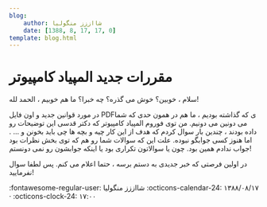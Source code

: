 ```yaml
---
blog:
    author: شااززز منگولیا
    date: [1388, 8, 17, 17, 0]
template: blog.html
---
```

# مقررات جدید المپیاد کامپیوتر

<div class="cnt">
سلام ، خوبین؟ خوش می گذره؟ چه خبرا؟ ما هم خوبیم ، الحمد لله!<p>در مورد قوانین جدید و اون فایل PDFی که گذاشته بودیم ، ما هم در همون حدی که شما می دونین می دونیم. من توی فوروم المپیاد کامپیوتر که دکتر قدسی این توضیحات رو داده بودند ، چندین بار سوال کردم که هدف از این کار چیه و بچه ها چی باید بخونن و ... . اما هنوز کسی جوابگو نبوده. علت این که سوالات شما رو هم که توی بخش نظرات بود جواب ندادم همین بود. چون یا سوالاتون تکراری بود یا اینکه جوابشون رو نمی دونستم!</p>
<p>در اولین فرصتی که خبر جدیدی به دستم برسه ، حتما اعلام می کنم. پس لطفا سوال نفرمایید!</p>
</div>

<div class="blog-info" markdown>
<span class="blog-author">
:fontawesome-regular-user: شااززز منگولیا
</span>
<span class="blog-date">
:octicons-calendar-24: ۱۳۸۸/۰۸/۱۷ · :octicons-clock-24: ۱۷:۰۰
</span>
</div>

